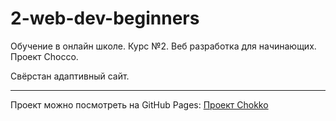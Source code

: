 # 2-web-dev-beginners
Обучение в онлайн школе. Курс №2. Веб разработка для начинающих. Проект Chocco.

Свёрстан адаптивный сайт.
***
Проект можно посмотреть на GitHub Pages: [Проект Chokko](https://bentonfraizer.github.io/2-web-dev-beginners/)
